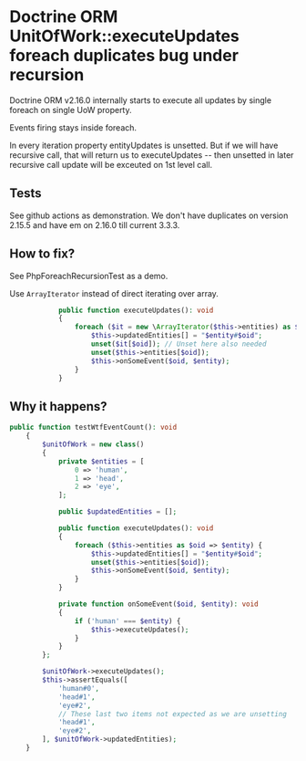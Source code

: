 # Doctrine ORM UnitOfWork::executeUpdates foreach duplicates bug under recursion

Doctrine ORM v2.16.0 internally starts to execute all updates by single foreach on single UoW property.

Events firing stays inside foreach.

In every iteration property entityUpdates is unsetted. But if we will have recursive call, that will return us to executeUpdates -- then unsetted in later recursive call update will be exceuted on 1st level call.

## Tests

See github actions as demonstration. We don't have duplicates on version 2.15.5 and have em on 2.16.0 till current 3.3.3.

## How to fix?

See PhpForeachRecursionTest as a demo.

Use `ArrayIterator` instead of direct iterating over array.

```php
            public function executeUpdates(): void
            {
                foreach ($it = new \ArrayIterator($this->entities) as $oid => $entity) {
                    $this->updatedEntities[] = "$entity#$oid";
                    unset($it[$oid]); // Unset here also needed
                    unset($this->entities[$oid]);
                    $this->onSomeEvent($oid, $entity);
                }
            }

```

## Why it happens?

```php
public function testWtfEventCount(): void
    {
        $unitOfWork = new class()
        {
            private $entities = [
                0 => 'human',
                1 => 'head',
                2 => 'eye',
            ];

            public $updatedEntities = [];

            public function executeUpdates(): void
            {
                foreach ($this->entities as $oid => $entity) {
                    $this->updatedEntities[] = "$entity#$oid";
                    unset($this->entities[$oid]);
                    $this->onSomeEvent($oid, $entity);
                }
            }

            private function onSomeEvent($oid, $entity): void
            {
                if ('human' === $entity) {
                    $this->executeUpdates();
                }
            }
        };

        $unitOfWork->executeUpdates();
        $this->assertEquals([
            'human#0',
            'head#1',
            'eye#2',
            // These last two items not expected as we are unsetting
            'head#1',
            'eye#2',
        ], $unitOfWork->updatedEntities);
    }
```
